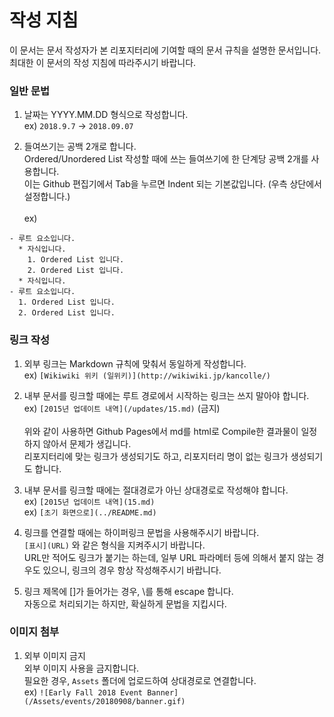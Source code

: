 # 작성 지침
이 문서는 문서 작성자가 본 리포지터리에 기여할 때의 문서 규칙을 설명한 문서입니다.\
최대한 이 문서의 작성 지침에 따라주시기 바랍니다.

### 일반 문법
1. 날짜는 YYYY.MM.DD 형식으로 작성합니다.\
ex) `2018.9.7` -> `2018.09.07`

2. 들여쓰기는 공백 2개로 합니다.\
Ordered/Unordered List 작성할 때에 쓰는 들여쓰기에 한 단계당 공백 2개를 사용합니다.\
이는 Github 편집기에서 Tab을 누르면 Indent 되는 기본값입니다. (우측 상단에서 설정합니다.)\
\
ex)
```
- 루트 요소입니다.
  * 자식입니다.
    1. Ordered List 입니다.
    2. Ordered List 입니다.
  * 자식입니다.
- 루트 요소입니다.
  1. Ordered List 입니다.
  2. Ordered List 입니다.
```

### 링크 작성
1. 외부 링크는 Markdown 규칙에 맞춰서 동일하게 작성합니다.\
ex) `[Wikiwiki 위키 (일위키)](http://wikiwiki.jp/kancolle/)`

2. 내부 문서를 링크할 때에는 루트 경로에서 시작하는 링크는 쓰지 말아야 합니다.\
ex) `[2015년 업데이트 내역](/updates/15.md)` (금지)\
\
위와 같이 사용하면 Github Pages에서 md를 html로 Compile한 결과물이 일정하지 않아서 문제가 생깁니다.\
리포지터리에 맞는 링크가 생성되기도 하고, 리포지터리 명이 없는 링크가 생성되기도 합니다.

3. 내부 문서를 링크할 때에는 절대경로가 아닌 상대경로로 작성해야 합니다.\
ex) `[2015년 업데이트 내역](15.md)`\
ex) `[초기 화면으로](../README.md)`

4. 링크를 연결할 때에는 하이퍼링크 문법을 사용해주시기 바랍니다.\
`[표시](URL)` 와 같은 형식을 지켜주시기 바랍니다.\
URL만 적어도 링크가 붙기는 하는데, 일부 URL 파라메터 등에 의해서 붙지 않는 경우도 있으니, 링크의 경우 항상 작성해주시기 바랍니다.

5. 링크 제목에 []가 들어가는 경우, \\를 통해 escape 합니다.\
자동으로 처리되기는 하지만, 확실하게 문법을 지킵시다.

### 이미지 첨부
1. 외부 이미지 금지\
외부 이미지 사용을 금지합니다.\
필요한 경우, `Assets` 폴더에 업로드하여 상대경로로 연결합니다.\
ex) `![Early Fall 2018 Event Banner](/Assets/events/20180908/banner.gif)`
